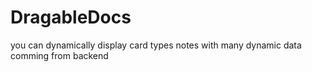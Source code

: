 # DragableDocs
you can dynamically display card types notes with many dynamic data comming from backend 
